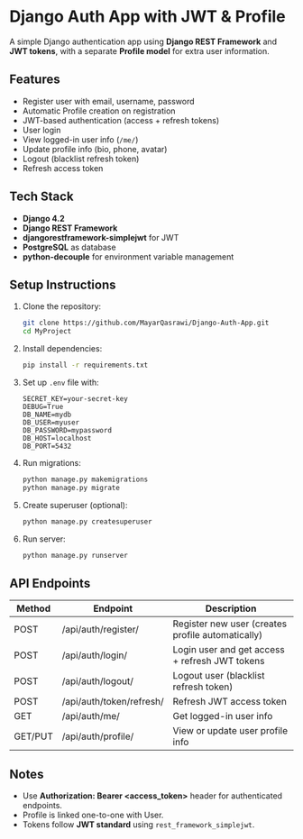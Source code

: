 # Django Auth App with JWT & Profile

A simple Django authentication app using **Django REST Framework** and **JWT tokens**, with a separate **Profile model** for extra user information.

## Features

- Register user with email, username, password
- Automatic Profile creation on registration
- JWT-based authentication (access + refresh tokens)
- User login
- View logged-in user info (`/me/`)
- Update profile info (bio, phone, avatar)
- Logout (blacklist refresh token)
- Refresh access token

## Tech Stack

- **Django 4.2**
- **Django REST Framework**
- **djangorestframework-simplejwt** for JWT
- **PostgreSQL** as database
- **python-decouple** for environment variable management

## Setup Instructions

1. Clone the repository:
   ```bash
   git clone https://github.com/MayarQasrawi/Django-Auth-App.git
   cd MyProject
   ```

2. Install dependencies:
   ```bash
   pip install -r requirements.txt
   ```

3. Set up `.env` file with:
   ```env
   SECRET_KEY=your-secret-key
   DEBUG=True
   DB_NAME=mydb
   DB_USER=myuser
   DB_PASSWORD=mypassword
   DB_HOST=localhost
   DB_PORT=5432
   ```

4. Run migrations:
   ```bash
   python manage.py makemigrations
   python manage.py migrate
   ```

5. Create superuser (optional):
   ```bash
   python manage.py createsuperuser
   ```

6. Run server:
   ```bash
   python manage.py runserver
   ```

## API Endpoints

| Method  | Endpoint                 | Description                                        |
| ------- | ------------------------ | -------------------------------------------------- |
| POST    | /api/auth/register/      | Register new user (creates profile automatically) |
| POST    | /api/auth/login/         | Login user and get access + refresh JWT tokens    |
| POST    | /api/auth/logout/        | Logout user (blacklist refresh token)             |
| POST    | /api/auth/token/refresh/ | Refresh JWT access token                           |
| GET     | /api/auth/me/            | Get logged-in user info                            |
| GET/PUT | /api/auth/profile/       | View or update user profile info                   |

## Notes

- Use **Authorization: Bearer \<access_token>** header for authenticated endpoints.
- Profile is linked one-to-one with User.
- Tokens follow **JWT standard** using `rest_framework_simplejwt`.
